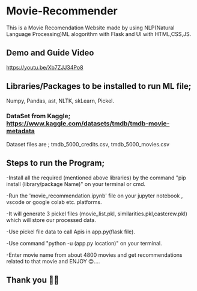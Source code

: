 # Movie-Recommender

This is a Movie Recomendation Website made by using NLP(Natural Language Processing)ML alogorithm with Flask and UI with HTML,CSS,JS.

## Demo and Guide Video
https://youtu.be/Xb7ZJJ34Po8


## Libraries/Packages to be installed to run ML file;
Numpy,
Pandas,
ast,
NLTK,
skLearn,
Pickel.

### DataSet from Kaggle; https://www.kaggle.com/datasets/tmdb/tmdb-movie-metadata
Dataset files are ;
  tmdb_5000_credits.csv,
  tmdb_5000_movies.csv

## Steps to run the Program;
  -Install all the required (mentioned above libraries) by the command "pip install (library/package Name)" on your terminal or cmd.
 
  -Run the 'movie_recommendation.ipynb' file on your jupyter notebook , vscode or google colab etc. platforms.
 
  -It will generate 3 pickel files (movie_list.pkl, similarities.pkl,castcrew.pkl) which will store our processed data.
 
  -Use pickel file data to call Apis in app.py(flask file).
 
  -Use command "python -u (app.py location)" on your terminal.
 
  -Enter movie name from about 4800 movies and get recommendations related to that movie and ENJOY 😊....
  
  ## Thank you 🙏👋
